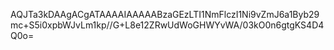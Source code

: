 AQJTa3kDAAgACgATAAAAIAAAAABzaGEzLTI1NmFlczI1Ni9vZmJ6a1Byb29mc+S5i0xpbWJvLm1kp//G+L8e12ZRwUdWoGHWYvWA/03kO0n6gtgKS4D4Q0o=